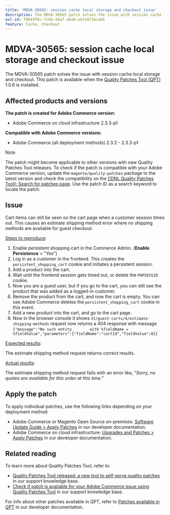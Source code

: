 ```yaml
---
title: 'MDVA-30565: session cache local storage and checkout issue'
description: The MDVA-30565 patch solves the issue with session cache local storage and checkout. This patch is available when the [Quality Patches Tool (QPT)](/help/announcements/adobe-commerce-announcements/magento-quality-patches-released-new-tool-to-self-serve-quality-patches.md) 1.0.6 is installed.
exl-id: f0693f0c-fc6b-44af-a6a0-ebfa973bca65
feature: Cache, Checkout
---
```

# MDVA-30565: session cache local storage and checkout issue

The MDVA-30565 patch solves the issue with session cache local storage and checkout. This patch is available when the [Quality Patches Tool (QPT)](/help/announcements/adobe-commerce-announcements/magento-quality-patches-released-new-tool-to-self-serve-quality-patches.md) 1.0.6 is installed.

## Affected products and versions

**The patch is created for Adobe Commerce version:**

* Adobe Commerce on cloud infrastructure 2.3.3-p1

**Compatible with Adobe Commerce versions:**

* Adobe Commerce (all deployment methods) 2.3.2 - 2.3.3-p1

>[!NOTE]
>
>The patch might become applicable to other versions with new Quality Patches Tool releases. To check if the patch is compatible with your Adobe Commerce version, update the `magento/quality-patches` package to the latest version and check the compatibility on the [[!DNL Quality Patches Tool]: Search for patches page](https://devdocs.magento.com/quality-patches/tool.html#patch-grid). Use the patch ID as a search keyword to locate the patch.

## Issue

Cart items can still be seen on the cart page when a customer session times out. This causes an estimate shipping method error where no shipping methods are available for guest checkout.

<u>Steps to reproduce</u>:

1. Enable persistent shopping cart in the Commerce Admin. (**Enable Persistence** = "*Yes*")
1. Log in as a customer in the frontend. This creates the `persistent_shopping_cart` cookie and initiates a persistent session.
1. Add a product into the cart.
1. Wait until the frontend session gets timed out, or delete the `PHPSESSID` cookie.
1. Now you are a guest user, but if you go to the cart, you can still see the product that was added as a logged-in customer.
1. Remove the product from the cart, and now the cart is empty. You can see Adobe Commerce deletes the `persistent_shopping_cart` cookie in this event.
1. Add a new product into the cart, and go to the cart page.
1. Now in the browser console it shows `V1/guest-carts/4/estimate-shipping-methods` request now returns a 404 response with message `{"message":"No such entity        with %fieldName = %fieldValue","parameters":{"fieldName":"cartId","fieldValue":0}}`

<u>Expected results</u>:

The estimate shipping method request returns correct results.

<u>Actual results</u>:

The estimate shipping method request fails with an error like, "*Sorry, no quotes are available for this order at this time.*"

## Apply the patch

To apply individual patches, use the following links depending on your deployment method:

* Adobe Commerce or Magento Open Source on-premises: [Software Update Guide > Apply Patches](https://devdocs.magento.com/guides/v2.4/comp-mgr/patching/mqp.html) in our developer documentation.
* Adobe Commerce on cloud infrastructure: [Upgrades and Patches > Apply Patches](https://devdocs.magento.com/cloud/project/project-patch.html) in our developer documentation.

## Related reading

To learn more about Quality Patches Tool, refer to:

* [Quality Patches Tool released: a new tool to self-serve quality patches](/help/announcements/adobe-commerce-announcements/magento-quality-patches-released-new-tool-to-self-serve-quality-patches.md) in our support knowledge base.
* [Check if patch is available for your Adobe Commerce issue using Quality Patches Tool](/help/support-tools/patches-available-in-qpt-tool/check-patch-for-magento-issue-with-magento-quality-patches.md) in our support knowledge base.

For info about other patches available in QPT, refer to [Patches available in QPT](https://devdocs.magento.com/quality-patches/tool.html#patch-grid) in our developer documentation.
